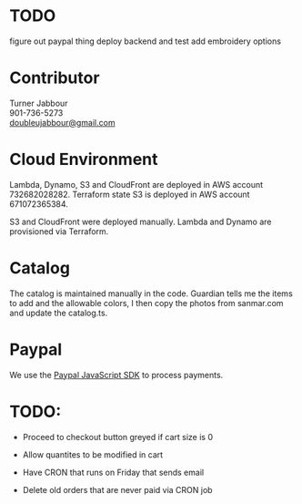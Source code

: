 # TODO

figure out paypal thing
deploy backend and test
add embroidery options

# Contributor

Turner Jabbour <br>
901-736-5273 <br>
doubleujabbour@gmail.com <br>

# Cloud Environment

Lambda, Dynamo, S3 and CloudFront are deployed in AWS account 732682028282.
Terraform state S3 is deployed in AWS account 671072365384.

S3 and CloudFront were deployed manually. Lambda and Dynamo are provisioned via Terraform.

# Catalog

The catalog is maintained manually in the code. Guardian tells me the items to add and the allowable colors, I then copy the photos from sanmar.com and update the catalog.ts.

# Paypal

We use the [Paypal JavaScript SDK](https://developer.paypal.com/sdk/js/reference/) to process payments.

# TODO:

- Proceed to checkout button greyed if cart size is 0
- Allow quantites to be modified in cart

- Have CRON that runs on Friday that sends email
- Delete old orders that are never paid via CRON job
